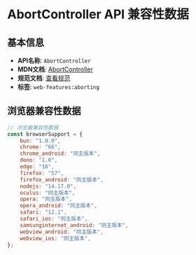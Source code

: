 # AbortController API 兼容性数据

## 基本信息

- **API名称**: `AbortController`
- **MDN文档**: [AbortController](https://developer.mozilla.org/docs/Web/API/AbortController)
- **规范文档**: [查看规范](https://dom.spec.whatwg.org/#interface-abortcontroller)
- **标签**: `web-features:aborting`

## 浏览器兼容性数据

```javascript
// 浏览器兼容性数据
const browserSupport = {
    bun: "1.0.0",
    chrome: "66",
    chrome_android: "同主版本",
    deno: "1.0",
    edge: "16",
    firefox: "57",
    firefox_android: "同主版本",
    nodejs: "14.17.0",
    oculus: "同主版本",
    opera: "同主版本",
    opera_android: "同主版本",
    safari: "12.1",
    safari_ios: "同主版本",
    samsunginternet_android: "同主版本",
    webview_android: "同主版本",
    webview_ios: "同主版本",
};

```

